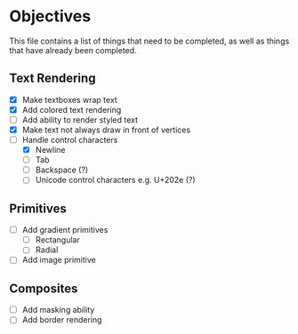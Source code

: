 # Objectives
This file contains a list of things that need to be completed, as well as things that have already
been completed.

## Text Rendering
- [x] Make textboxes wrap text
- [x] Add colored text rendering
- [ ] Add ability to render styled text
- [x] Make text not always draw in front of vertices
- [ ] Handle control characters
  - [x] Newline
  - [ ] Tab
  - [ ] Backspace (?)
  - [ ] Unicode control characters e.g. U+202e (?)

## Primitives
- [ ] Add gradient primitives
  - [ ] Rectangular
  - [ ] Radial
- [ ] Add image primitive

## Composites
- [ ] Add masking ability
- [ ] Add border rendering
